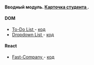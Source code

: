 
#### Вводный модуль. [ Карточка студента ](https://daryasokolova04.github.io/FrontendProjects/).

#### DOM 
- [ To-Do List ](https://daryasokolova04.github.io/DOM/) - [код](https://github.com/daryasokolova04/DOM)
- [ Dropdown List ](https://daryasokolova04.github.io/dropdown/) - [код](https://github.com/daryasokolova04/dropdown)

#### React
- [ Fast-Company ](https://daryasokolova04.github.io/fast-company/) - [код](https://github.com/daryasokolova04/fast-company)
